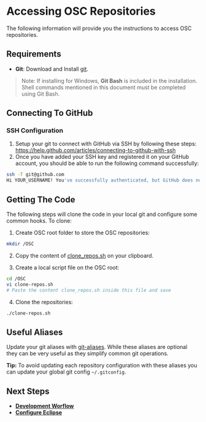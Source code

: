 # Accessing OSC Repositories

The following information will provide you the instructions to access OSC repositories.

## Requirements

- **Git**: Download and Install [git](https://git-scm.com/download/).  
 > Note: If installing for Windows, **Git Bash** is included in the installation. Shell commands mentioned in this document must be completed using Git Bash.

## Connecting To GitHub

### SSH Configuration

1. Setup your git to connect with GitHub via SSH by following these steps: https://help.github.com/articles/connecting-to-github-with-ssh
2. Once you have added your SSH key and registered it on your GitHub account, you should be able to run the following command successfully:
```sh
ssh -T git@github.com
Hi YOUR_USERNAME! You've successfully authenticated, but GitHub does not provide shell access
```

## Getting The Code

The following steps will clone the code in your local git and configure some common hooks. To clone:

1. Create OSC root folder to store the OSC repositories:

```sh
mkdir /OSC
```

2. Copy the content of [clone_repos.sh](./scripts/clone-repos.sh) on your clipboard.

3. Create a local script file on the OSC root:
```sh
cd /OSC
vi clone-repos.sh
# Paste the content clone_repos.sh inside this file and save
```

4. Clone the repositories:
```sh
./clone-repos.sh
```
## Useful Aliases

Update your git aliases with [git-aliases](./aliases/git-aliases). While these aliases are optional they can be very useful as they simplify common git operations.  

**Tip:** To avoid updating each repository configuration with these aliases you can update your global git config `~/.gitconfig`.

## Next Steps

- **[Development Worflow](dev_flow.md)**
- **[Configure Eclipse](eclipse.md)**



